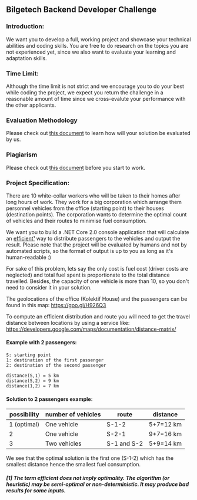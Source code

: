 ## Bilgetech Backend Developer Challenge

### Introduction:
We want you to develop a full, working project and showcase your technical abilities and coding skills. You are free to do research on the topics you are not experienced yet, since we also want to evaluate your learning and adaptation skills.

### Time Limit:

Although the time limit is not strict and we encourage you to do your best while coding the project, we expect you return the challenge in a reasonable amount of time since we cross-evalute your performance with the other applicants.

### Evaluation Methodology
Please check out [this document](/evaluation-criteria.md) to learn how will your solution be evaluated by us.

### Plagiarism
Please check out [this document](/plagiarism.md) before you start to work.

### Project Specification:
There are 10 white-collar workers who will be taken to their homes after long hours of work. They work for a big corporation which arrange them personnel vehicles from the office (starting point) to their houses (destination points). The corporation wants to determine the optimal count of vehicles and their routes to minimise fuel consumption.

We want you to build a .NET Core 2.0 console application that will calculate an [efficient¹](#1-the-term-efficient-does-not-imply-optimality-the-algorithm-or-heuristic-may-be-semi-optimal-or-non-deterministic-it-may-produce-bad-results-for-some-inputs) way to distribute passengers to the vehicles and output the result. Please note that the project will be evaluated by humans and not by automated scripts, so the format of output is up to you as long as it's human-readable :)

For sake of this problem, lets say the only cost is fuel cost (driver costs are neglected) and total fuel spent is proportionate to the total distance travelled. Besides, the capacity of one vehicle is more than 10, so you don't need to consider it in your solution.

The geolocations of the office (Kolektif House) and the passengers can be found in this map: https://goo.gl/H926Q3

To compute an efficient distribution and route you will need to get the travel distance between locations by using a service like: https://developers.google.com/maps/documentation/distance-matrix/

#### Example with 2 passengers:

    S: starting point
    1: destination of the first passenger
    2: destination of the second passenger
    
    distance(S,1) = 5 km
    distance(S,2) = 9 km
    distance(1,2) = 7 km
    
#### Solution to 2 passengers example:

possibility | number of vehicles | route | distance
--|---------------|-------|----------
1 (optimal) | One vehicle | S-1-2 | 5+7=12 km
2 | One vehicle | S-2-1 | 9+7=16 km
3 | Two vehicles | S-1 and S-2 | 5+9=14 km
    
We see that the optimal solution is the first one (S-1-2) which has the smallest distance hence the smallest fuel consumption.



##### [1] The term efficient does not imply optimality. The algorithm (or heuristic) may be semi-optimal or non-deterministic. It may produce bad results for some inputs.</a>

